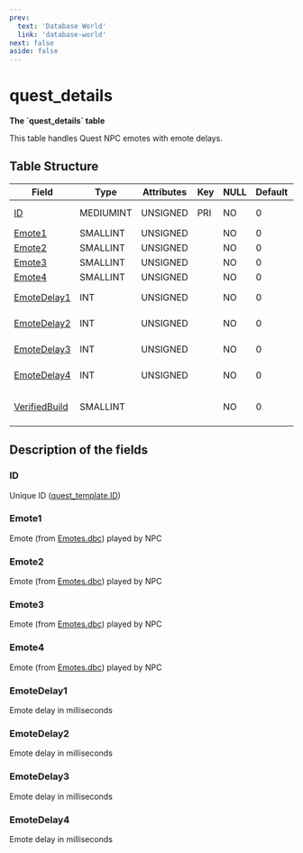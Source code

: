 ```yaml
---
prev:
  text: 'Database World'
  link: 'database-world'
next: false
aside: false
---
```


# quest\_details

**The \`quest_details\` table**

This table handles Quest NPC emotes with emote delays.

## Table Structure

| Field                           | Type      | Attributes | Key | NULL | Default | Comment                                             |
| ------------------------------- | --------- | ---------- | --- | ---- | ------- | --------------------------------------------------- |
| [ID](#id)                       | MEDIUMINT | UNSIGNED   | PRI | NO   | 0       | Unique ID ([quest\_template.ID](quest-template#id)) |
| [Emote1](#emote1)               | SMALLINT  | UNSIGNED   |     | NO   | 0       | Quest NPC [Emote](emotes)                           |
| [Emote2](#emote2)               | SMALLINT  | UNSIGNED   |     | NO   | 0       | Quest NPC [Emote](emotes)                           |
| [Emote3](#emote3)               | SMALLINT  | UNSIGNED   |     | NO   | 0       | Quest NPC [Emote](emotes)                           |
| [Emote4](#emote4)               | SMALLINT  | UNSIGNED   |     | NO   | 0       | Quest NPC [Emote](emotes)                           |
| [EmoteDelay1](#emotedelay1)     | INT       | UNSIGNED   |     | NO   | 0       | Emote delay in milliseconds                         |
| [EmoteDelay2](#emotedelay2)     | INT       | UNSIGNED   |     | NO   | 0       | Emote delay in milliseconds                         |
| [EmoteDelay3](#emotedelay3)     | INT       | UNSIGNED   |     | NO   | 0       | Emote delay in milliseconds                         |
| [EmoteDelay4](#emotedelay4)     | INT       | UNSIGNED   |     | NO   | 0       | Emote delay in milliseconds                         |
| [VerifiedBuild](#verifiedbuild) | SMALLINT  |            |     | NO   | 0       | Game client Build number or manually set value      |

## Description of the fields

### ID

Unique ID ([quest\_template.ID](quest-template#id))

### Emote1

Emote (from [Emotes.dbc](emotes)) played by NPC

### Emote2

Emote (from [Emotes.dbc](emotes)) played by NPC

### Emote3

Emote (from [Emotes.dbc](emotes)) played by NPC

### Emote4

Emote (from [Emotes.dbc](emotes)) played by NPC

### EmoteDelay1

Emote delay in milliseconds

### EmoteDelay2

Emote delay in milliseconds

### EmoteDelay3

Emote delay in milliseconds

### EmoteDelay4

Emote delay in milliseconds

<!--@include: ./verified-build.md-->
